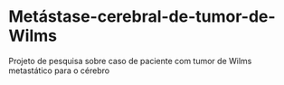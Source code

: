 # Metástase-cerebral-de-tumor-de-Wilms
Projeto de pesquisa sobre caso de paciente com tumor de Wilms metastático para o cérebro
